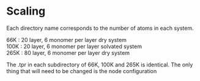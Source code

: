 # Scaling
Each directory name corresponds to the number of atoms in each system.  
  
66K : 20 layer, 6 monomer per layer dry system  
100K : 20 layer, 6 monomer per layer solvated system  
265K : 80 layer, 6 monomer per layer dry system  
  
The .tpr in each subdirectory of 66K, 100K and 265K is identical. The only thing
that will need to be changed is the node configuration
